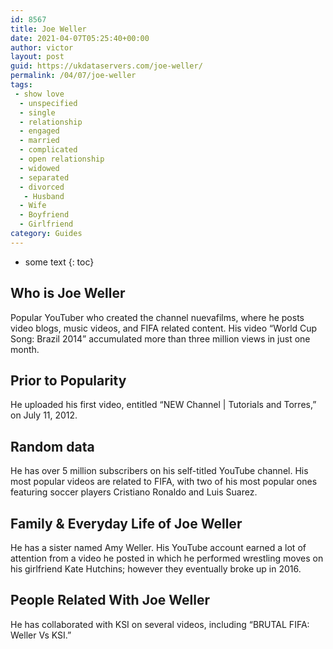 ```yaml
---
id: 8567
title: Joe Weller
date: 2021-04-07T05:25:40+00:00
author: victor
layout: post
guid: https://ukdataservers.com/joe-weller/
permalink: /04/07/joe-weller
tags:
 - show love
  - unspecified
  - single
  - relationship
  - engaged
  - married
  - complicated
  - open relationship
  - widowed
  - separated
  - divorced
   - Husband
  - Wife
  - Boyfriend
  - Girlfriend
category: Guides
---
```


* some text
{: toc}


## Who is Joe Weller



Popular YouTuber who created the channel nuevafilms, where he posts video blogs, music videos, and FIFA related content. His video &#8220;World Cup Song: Brazil 2014&#8221; accumulated more than three million views in just one month. 

                
                
                
## Prior to Popularity



He uploaded his first video, entitled &#8220;NEW Channel | Tutorials and Torres,&#8221; on July 11, 2012. 

                
                
                
## Random data



He has over 5 million subscribers on his self-titled YouTube channel. His most popular videos are related to FIFA, with two of his most popular ones featuring soccer players Cristiano Ronaldo and Luis Suarez. 

                
                
                
## Family & Everyday Life of Joe Weller



He has a sister named Amy Weller. His YouTube account earned a lot of attention from a video he posted in which he performed wrestling moves on his girlfriend Kate Hutchins; however they eventually broke up in 2016. 

                
                
                
## People Related With Joe Weller



He has collaborated with KSI on several videos, including &#8220;BRUTAL FIFA: Weller Vs KSI.&#8221; 

                
              
            
          
          
          